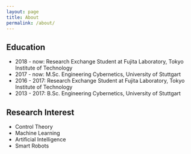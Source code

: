 ```yaml
---
layout: page
title: About
permalink: /about/
---
```


## Education

- 2018 - now: Research Exchange Student at Fujita Laboratory, Tokyo Institute of Technology
- 2017 - now: M.Sc. Engineering Cybernetics, University of Stuttgart
- 2016 - 2017: Research Exchange Student at Fujita Laboratory, Tokyo Institute of Technology
- 2013 - 2017: B.Sc. Engineering Cybernetics, University of Stuttgart

## Research Interest

- Control Theory
- Machine Learning
- Artificial Intelligence
- Smart Robots
